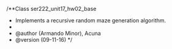 /**Class ser222_unit17_hw02_base
 * Implements a recursive random maze generation algorithm.
 *
 * @author (Armando Minor), Acuna
 * @version (09-11-16)
 */
